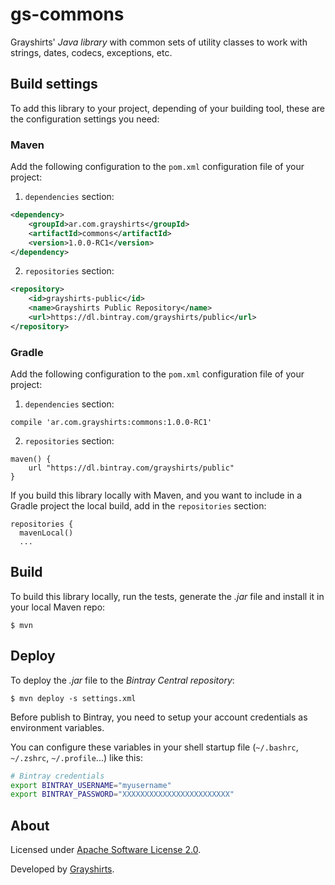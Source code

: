 gs-commons
==========

Grayshirts' *Java library* with common sets of utility classes to work with strings,
dates, codecs, exceptions, etc.


Build settings
--------------

To add this library to your project, depending of your building
tool, these are the configuration settings you need:

### Maven

Add the following configuration to the `pom.xml` configuration file
of your project:

1. `dependencies` section:

```xml
<dependency>
    <groupId>ar.com.grayshirts</groupId>
    <artifactId>commons</artifactId>
    <version>1.0.0-RC1</version>
</dependency>
```

2. `repositories` section:

```xml
<repository>
    <id>grayshirts-public</id>
    <name>Grayshirts Public Repository</name>
    <url>https://dl.bintray.com/grayshirts/public</url>
</repository>
```

### Gradle

Add the following configuration to the `pom.xml` configuration file
of your project:

1. `dependencies` section:

```
compile 'ar.com.grayshirts:commons:1.0.0-RC1'
```

2. `repositories` section:

```
maven() {
    url "https://dl.bintray.com/grayshirts/public"
}
```

If you build this library locally with Maven, and you want
to include in a Gradle project the local build, add
in the `repositories` section:

```
repositories {
  mavenLocal()
  ...
```


Build
-----

To build this library locally, run the tests, generate the _.jar_ file and install
it in your local Maven repo:

    $ mvn


Deploy
------

To deploy the _.jar_ file to the _Bintray Central repository_:

    $ mvn deploy -s settings.xml

Before publish to Bintray, you need to setup your account credentials
as environment variables.

You can configure these variables in your shell startup
file (`~/.bashrc`, `~/.zshrc`, `~/.profile`...) like this:

```sh
# Bintray credentials
export BINTRAY_USERNAME="myusername"
export BINTRAY_PASSWORD="XXXXXXXXXXXXXXXXXXXXXXXX"
```

About
-----

Licensed under [Apache Software License 2.0](https://www.apache.org/licenses/LICENSE-2.0).

Developed by [Grayshirts](http://grayshirts.com.ar).
